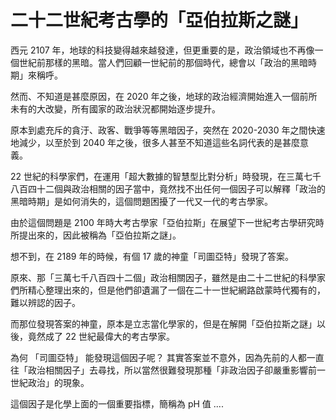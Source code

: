 # 二十二世紀考古學的「亞伯拉斯之謎」

西元 2107 年，地球的科技變得越來越發達，但更重要的是，政治領域也不再像一個世紀前那樣的黑暗。當人們回顧一世紀前的那個時代，總會以「政治的黑暗時期」來稱呼。

然而、不知道是甚麼原因，在 2020 年之後，地球的政治經濟開始進入一個前所未有的大改變，所有國家的政治狀況都開始逐步提升。

原本到處充斥的貪汙、政客、戰爭等等黑暗因子，突然在 2020-2030 年之間快速地減少，以至於到 2040 年之後，很多人甚至不知道這些名詞代表的是甚麼意義。

22 世紀的科學家們，在運用「超大數據的智慧型比對分析」時發現，在三萬七千八百四十二個與政治相關的因子當中，竟然找不出任何一個因子可以解釋「政治的黑暗時期」是如何消失的，這個問題困擾了一代又一代的考古學家。

由於這個問題是 2100 年時大考古學家「亞伯拉斯」在展望下一世紀考古學研究時所提出來的，因此被稱為「亞伯拉斯之謎」。

想不到，在 2189 年的時候，有個 17 歲的神童「司圖亞特」發現了答案。

原來、那「三萬七千八百四十二個」政治相關因子，雖然是由二十二世紀的科學家們所精心整理出來的，但是他們卻遺漏了一個在二十一世紀網路啟蒙時代獨有的，難以辨認的因子。

而那位發現答案的神童，原本是立志當化學家的，但是在解開「亞伯拉斯之謎」以後，竟然成了 22 世紀最偉大的考古學家。

為何 「司圖亞特」 能發現這個因子呢？ 其實答案並不意外，因為先前的人都一直往「政治相關因子」去尋找，所以當然很難發現那種「非政治因子卻嚴重影響前一世紀政治」的現象。

這個因子是化學上面的一個重要指標，簡稱為 pH 值 ....